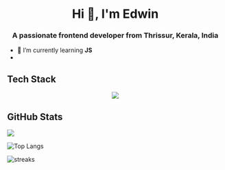 <h1 align="center">Hi 👋, I'm Edwin </h1>

<h3 align="center"> A passionate frontend developer from Thrissur, Kerala, India </h3>

- 🌱 I’m currently learning **JS**
-  
## Tech Stack
<div align="center">
  <p align="center">
  <a href="https://skillicons.dev">
    <img src="https://skillicons.dev/icons?i=html,css,js,react,c,git,github" />
  </a>

</div>

## GitHub Stats

![](https://komarev.com/ghpvc/?username=eduzzz03&style=for-the-badge)
 
![Top Langs](https://github-readme-stats.vercel.app/api/top-langs/?username=eduzzz03&layout=compact&theme=dracula&hide_border=true)

![streaks](https://github-readme-streak-stats.herokuapp.com/?user=eduzzz03&theme=monokai-metallian&hide_border=true)
